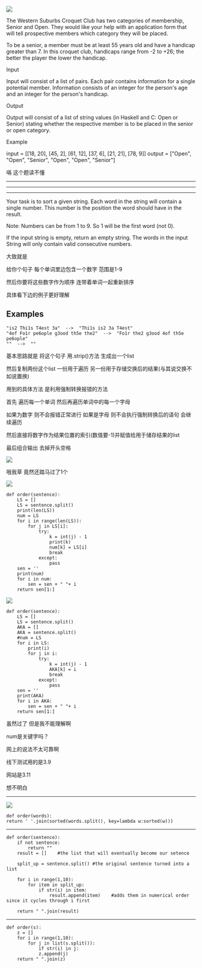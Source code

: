 ![](20230314113305.png)

The Western Suburbs Croquet Club has two categories of membership, Senior and Open. They would like your help with an application form that will tell prospective members which category they will be placed.

To be a senior, a member must be at least 55 years old and have a handicap greater than 7. In this croquet club, handicaps range from -2 to +26; the better the player the lower the handicap.

Input

Input will consist of a list of pairs. Each pair contains information for a single potential member. Information consists of an integer for the person's age and an integer for the person's handicap.

Output

Output will consist of a list of string values (in Haskell and C: Open or Senior) stating whether the respective member is to be placed in the senior or open category.

Example

input =  [[18, 20], [45, 2], [61, 12], [37, 6], [21, 21], [78, 9]]
output = ["Open", "Open", "Senior", "Open", "Open", "Senior"]

嗝 这个题读不懂

---
---
---

Your task is to sort a given string. Each word in the string will contain a single number. This number is the position the word should have in the result.

Note: Numbers can be from 1 to 9. So 1 will be the first word (not 0).

If the input string is empty, return an empty string. The words in the input String will only contain valid consecutive numbers.

大致就是

给你个句子 每个单词里边包含一个数字 范围是1-9

然后你要将这些数字作为顺序 连带着单词一起重新排序

具体看下边的例子更好理解

## Examples

    "is2 Thi1s T4est 3a"  -->  "Thi1s is2 3a T4est"
    "4of Fo1r pe6ople g3ood th5e the2"  -->  "Fo1r the2 g3ood 4of th5e pe6ople"
    ""  -->  ""

基本思路就是 将这个句子 用.strip()方法 生成出一个list

然后复制两份这个list 一份用于遍历 另一份用于存储交换后的结果(与其说交换不如说置换)

用到的具体方法 是利用强制转换报错的方法

首先 遍历每一个单词 然后再遍历单词中的每一个字母

如果为数字 则不会报错正常进行 如果是字母 则不会执行强制转换后的语句 会继续遍历

然后直接将数字作为结果位置的索引(数值要-1)并赋值给用于储存结果的list

最后组合输出 去掉开头空格

![](20230314135611.png)

哦我草 竟然还踏马过了1个

![](20230314150112.png)

    def order(sentence):
        LS = []
        LS = sentence.split()
        print(len(LS))
        num = LS
        for i in range(len(LS)):
            for j in LS[i]:
                try:
                    k = int(j) - 1
                    print(k)
                    num[k] = LS[i]
                    break
                except:
                    pass
        sen = ''
        print(num)
        for i in num:
            sen = sen + " "+ i
        return sen[1:]

![](20230314152018.png)

    def order(sentence):
        LS = []
        LS = sentence.split()
        AKA = []
        AKA = sentence.split()
        #num = LS
        for i in LS:
            print(i)
            for j in i:
                try:
                    k = int(j) - 1
                    AKA[k] = i
                    break
                except:
                    pass
        sen = ''
        print(AKA)
        for i in AKA:
            sen = sen + " "+ i
        return sen[1:]

虽然过了 但是我不能理解啊

num是关键字吗？

网上的说法不太可靠啊

线下测试用的是3.9

网站是3.11

想不明白

[](20230314211517.png)

---

![](20230314152052.png)

    def order(words):
    return ' '.join(sorted(words.split(), key=lambda w:sorted(w)))

---

    def order(sentence):
        if not sentence:
            return ""
        result = []    #the list that will eventually become our setence
        
        split_up = sentence.split() #the original sentence turned into a list
    
        for i in range(1,10):
            for item in split_up:
                if str(i) in item:
                    result.append(item)    #adds them in numerical order since it cycles through i first
    
        return " ".join(result)

---

    def order(s):
        z = []
        for i in range(1,10):
            for j in list(s.split()):
                if str(i) in j:
                z.append(j)
        return " ".join(z)

